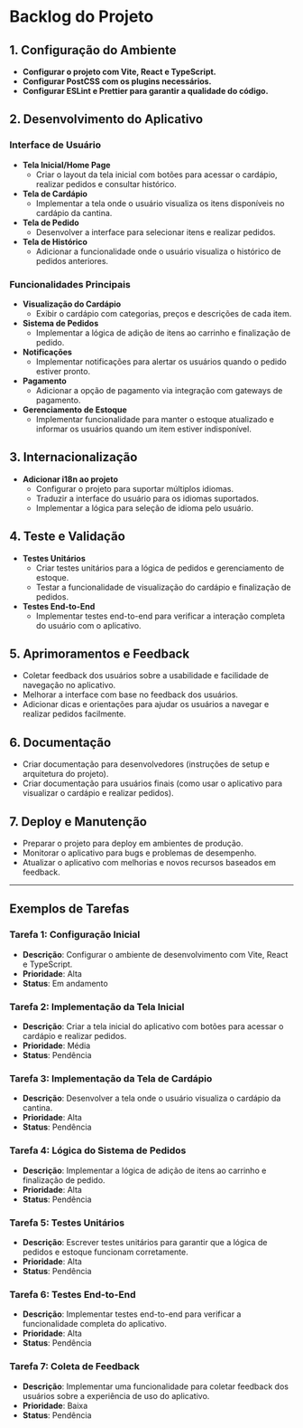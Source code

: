 # Backlog do Projeto

## 1. Configuração do Ambiente
- **Configurar o projeto com Vite, React e TypeScript.**
- **Configurar PostCSS com os plugins necessários.**
- **Configurar ESLint e Prettier para garantir a qualidade do código.**

## 2. Desenvolvimento do Aplicativo
### Interface de Usuário
- **Tela Inicial/Home Page**
  - Criar o layout da tela inicial com botões para acessar o cardápio, realizar pedidos e consultar histórico.
- **Tela de Cardápio**
  - Implementar a tela onde o usuário visualiza os itens disponíveis no cardápio da cantina.
- **Tela de Pedido**
  - Desenvolver a interface para selecionar itens e realizar pedidos.
- **Tela de Histórico**
  - Adicionar a funcionalidade onde o usuário visualiza o histórico de pedidos anteriores.

### Funcionalidades Principais
- **Visualização do Cardápio**
  - Exibir o cardápio com categorias, preços e descrições de cada item.
- **Sistema de Pedidos**
  - Implementar a lógica de adição de itens ao carrinho e finalização de pedido.
- **Notificações**
  - Implementar notificações para alertar os usuários quando o pedido estiver pronto.
- **Pagamento**
  - Adicionar a opção de pagamento via integração com gateways de pagamento.
- **Gerenciamento de Estoque**
  - Implementar funcionalidade para manter o estoque atualizado e informar os usuários quando um item estiver indisponível.

## 3. Internacionalização
- **Adicionar i18n ao projeto**
  - Configurar o projeto para suportar múltiplos idiomas.
  - Traduzir a interface do usuário para os idiomas suportados.
  - Implementar a lógica para seleção de idioma pelo usuário.

## 4. Teste e Validação
- **Testes Unitários**
  - Criar testes unitários para a lógica de pedidos e gerenciamento de estoque.
  - Testar a funcionalidade de visualização do cardápio e finalização de pedidos.
- **Testes End-to-End**
  - Implementar testes end-to-end para verificar a interação completa do usuário com o aplicativo.

## 5. Aprimoramentos e Feedback
- Coletar feedback dos usuários sobre a usabilidade e facilidade de navegação no aplicativo.
- Melhorar a interface com base no feedback dos usuários.
- Adicionar dicas e orientações para ajudar os usuários a navegar e realizar pedidos facilmente.

## 6. Documentação
- Criar documentação para desenvolvedores (instruções de setup e arquitetura do projeto).
- Criar documentação para usuários finais (como usar o aplicativo para visualizar o cardápio e realizar pedidos).

## 7. Deploy e Manutenção
- Preparar o projeto para deploy em ambientes de produção.
- Monitorar o aplicativo para bugs e problemas de desempenho.
- Atualizar o aplicativo com melhorias e novos recursos baseados em feedback.

---

## Exemplos de Tarefas

### Tarefa 1: Configuração Inicial
- **Descrição**: Configurar o ambiente de desenvolvimento com Vite, React e TypeScript.
- **Prioridade**: Alta
- **Status**: Em andamento

### Tarefa 2: Implementação da Tela Inicial
- **Descrição**: Criar a tela inicial do aplicativo com botões para acessar o cardápio e realizar pedidos.
- **Prioridade**: Média
- **Status**: Pendência

### Tarefa 3: Implementação da Tela de Cardápio
- **Descrição**: Desenvolver a tela onde o usuário visualiza o cardápio da cantina.
- **Prioridade**: Alta
- **Status**: Pendência

### Tarefa 4: Lógica do Sistema de Pedidos
- **Descrição**: Implementar a lógica de adição de itens ao carrinho e finalização de pedido.
- **Prioridade**: Alta
- **Status**: Pendência

### Tarefa 5: Testes Unitários
- **Descrição**: Escrever testes unitários para garantir que a lógica de pedidos e estoque funcionam corretamente.
- **Prioridade**: Alta
- **Status**: Pendência

### Tarefa 6: Testes End-to-End
- **Descrição**: Implementar testes end-to-end para verificar a funcionalidade completa do aplicativo.
- **Prioridade**: Alta
- **Status**: Pendência

### Tarefa 7: Coleta de Feedback
- **Descrição**: Implementar uma funcionalidade para coletar feedback dos usuários sobre a experiência de uso do aplicativo.
- **Prioridade**: Baixa
- **Status**: Pendência

